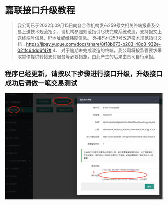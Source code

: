 # 嘉联接口升级教程

>我公司已于2022年09月15日向各合作机构发布259号文相关终端报备及交易上送技术规范指引，请机构参照规范指引尽快完成系统改造，支持报文上送终端号信息、IP地址或经纬度信息。
外接码付259号改造技术规范指引文档：<https://jlpay.yuque.com/docs/share/8f18b673-b203-48c8-932e-021fc64dd6f4?#>
4、 对于逾期未完成改造的终端，我公司将按监管要求采取暂停提供转接支付服务等必要措施，由此产生的后果由贵司自行承担。

## 程序已经更新，请按以下步骤进行接口升级，升级接口成功后请做一笔交易测试

![image-20230504143918671](imgs/image-20230504143918671.png)